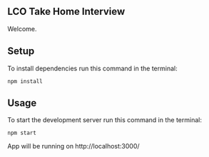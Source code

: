 LCO Take Home Interview
---
 
Welcome.
 
 

Setup
---

To install dependencies run this command in the terminal:
```
npm install
```



Usage
---
 
To start the development server run this command in the terminal:
 
```
npm start
```

App will be running on http://localhost:3000/